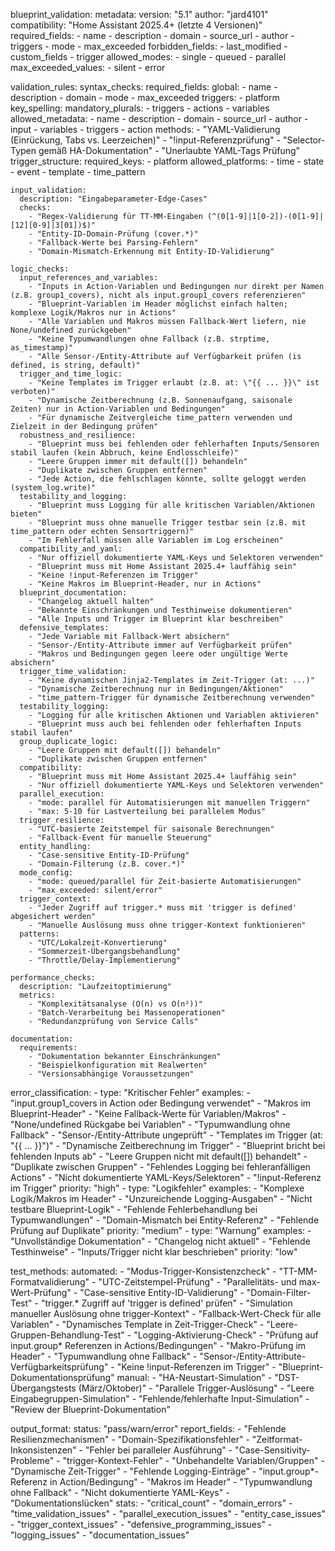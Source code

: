 blueprint_validation:
  metadata:
    version: "5.1"
    author: "jard4101"
    compatibility: "Home Assistant 2025.4+ (letzte 4 Versionen)"
    required_fields:
      - name
      - description
      - domain
      - source_url
      - author
      - triggers
      - mode
      - max_exceeded
    forbidden_fields:
      - last_modified
      - custom_fields
      - trigger
    allowed_modes:
      - single
      - queued
      - parallel
    max_exceeded_values:
      - silent
      - error

  validation_rules:
    syntax_checks:
      required_fields:
        global:
          - name
          - description
          - domain
          - mode
          - max_exceeded
        triggers:
          - platform
      key_spelling:
        mandatory_plurals:
          - triggers
          - actions
          - variables
      allowed_metadata:
        - name
        - description
        - domain
        - source_url
        - author
        - input
        - variables
        - triggers
        - action
      methods:
        - "YAML-Validierung (Einrückung, Tabs vs. Leerzeichen)"
        - "!input-Referenzprüfung"
        - "Selector-Typen gemäß HA-Dokumentation"
        - "Unerlaubte YAML-Tags Prüfung"
      trigger_structure:
        required_keys:
          - platform
        allowed_platforms:
          - time
          - state
          - event
          - template
          - time_pattern

    input_validation:
      description: "Eingabeparameter-Edge-Cases"
      checks:
        - "Regex-Validierung für TT-MM-Eingaben (^(0[1-9]|1[0-2])-(0[1-9]|[12][0-9]|3[01])$)"
        - "Entity-ID-Domain-Prüfung (cover.*)"
        - "Fallback-Werte bei Parsing-Fehlern"
        - "Domain-Mismatch-Erkennung mit Entity-ID-Validierung"

    logic_checks:
      input_references_and_variables:
        - "Inputs in Action-Variablen und Bedingungen nur direkt per Namen (z.B. group1_covers), nicht als input.group1_covers referenzieren"
        - "Blueprint-Variablen im Header möglichst einfach halten; komplexe Logik/Makros nur in Actions"
        - "Alle Variablen und Makros müssen Fallback-Wert liefern, nie None/undefined zurückgeben"
        - "Keine Typumwandlungen ohne Fallback (z.B. strptime, as_timestamp)"
        - "Alle Sensor-/Entity-Attribute auf Verfügbarkeit prüfen (is defined, is string, default)"
      trigger_and_time_logic:
        - "Keine Templates im Trigger erlaubt (z.B. at: \"{{ ... }}\" ist verboten)"
        - "Dynamische Zeitberechnung (z.B. Sonnenaufgang, saisonale Zeiten) nur in Action-Variablen und Bedingungen"
        - "Für dynamische Zeitvergleiche time_pattern verwenden und Zielzeit in der Bedingung prüfen"
      robustness_and_resilience:
        - "Blueprint muss bei fehlenden oder fehlerhaften Inputs/Sensoren stabil laufen (kein Abbruch, keine Endlosschleife)"
        - "Leere Gruppen immer mit default([]) behandeln"
        - "Duplikate zwischen Gruppen entfernen"
        - "Jede Action, die fehlschlagen könnte, sollte geloggt werden (system_log.write)"
      testability_and_logging:
        - "Blueprint muss Logging für alle kritischen Variablen/Aktionen bieten"
        - "Blueprint muss ohne manuelle Trigger testbar sein (z.B. mit time_pattern oder echten Sensortriggern)"
        - "Im Fehlerfall müssen alle Variablen im Log erscheinen"
      compatibility_and_yaml:
        - "Nur offiziell dokumentierte YAML-Keys und Selektoren verwenden"
        - "Blueprint muss mit Home Assistant 2025.4+ lauffähig sein"
        - "Keine !input-Referenzen im Trigger"
        - "Keine Makros im Blueprint-Header, nur in Actions"
      blueprint_documentation:
        - "Changelog aktuell halten"
        - "Bekannte Einschränkungen und Testhinweise dokumentieren"
        - "Alle Inputs und Trigger im Blueprint klar beschreiben"
      defensive_templates:
        - "Jede Variable mit Fallback-Wert absichern"
        - "Sensor-/Entity-Attribute immer auf Verfügbarkeit prüfen"
        - "Makros und Bedingungen gegen leere oder ungültige Werte absichern"
      trigger_time_validation:
        - "Keine dynamischen Jinja2-Templates im Zeit-Trigger (at: ...)"
        - "Dynamische Zeitberechnung nur in Bedingungen/Aktionen"
        - "time_pattern-Trigger für dynamische Zeitberechnung verwenden"
      testability_logging:
        - "Logging für alle kritischen Aktionen und Variablen aktivieren"
        - "Blueprint muss auch bei fehlenden oder fehlerhaften Inputs stabil laufen"
      group_duplicate_logic:
        - "Leere Gruppen mit default([]) behandeln"
        - "Duplikate zwischen Gruppen entfernen"
      compatibility:
        - "Blueprint muss mit Home Assistant 2025.4+ lauffähig sein"
        - "Nur offiziell dokumentierte YAML-Keys und Selektoren verwenden"
      parallel_execution:
        - "mode: parallel für Automatisierungen mit manuellen Triggern"
        - "max: 5-10 für Lastverteilung bei parallelem Modus"
      trigger_resilience:
        - "UTC-basierte Zeitstempel für saisonale Berechnungen"
        - "Fallback-Event für manuelle Steuerung"
      entity_handling:
        - "Case-sensitive Entity-ID-Prüfung"
        - "Domain-Filterung (z.B. cover.*)"
      mode_config:
        - "mode: queued/parallel für Zeit-basierte Automatisierungen"
        - "max_exceeded: silent/error"
      trigger_context:
        - "Jeder Zugriff auf trigger.* muss mit 'trigger is defined' abgesichert werden"
        - "Manuelle Auslösung muss ohne trigger-Kontext funktionieren"
      patterns:
        - "UTC/Lokalzeit-Konvertierung"
        - "Sommerzeit-Übergangsbehandlung"
        - "Throttle/Delay-Implementierung"

    performance_checks:
      description: "Laufzeitoptimierung"
      metrics:
        - "Komplexitätsanalyse (O(n) vs O(n²))"
        - "Batch-Verarbeitung bei Massenoperationen"
        - "Redundanzprüfung von Service Calls"

    documentation:
      requirements:
        - "Dokumentation bekannter Einschränkungen"
        - "Beispielkonfiguration mit Realwerten"
        - "Versionsabhängige Voraussetzungen"

  error_classification:
    - type: "Kritischer Fehler"
      examples: 
        - "input.group1_covers in Action oder Bedingung verwendet"
        - "Makros im Blueprint-Header"
        - "Keine Fallback-Werte für Variablen/Makros"
        - "None/undefined Rückgabe bei Variablen"
        - "Typumwandlung ohne Fallback"
        - "Sensor-/Entity-Attribute ungeprüft"
        - "Templates im Trigger (at: \"{{ ... }}\")"
        - "Dynamische Zeitberechnung im Trigger"
        - "Blueprint bricht bei fehlenden Inputs ab"
        - "Leere Gruppen nicht mit default([]) behandelt"
        - "Duplikate zwischen Gruppen"
        - "Fehlendes Logging bei fehleranfälligen Actions"
        - "Nicht dokumentierte YAML-Keys/Selektoren"
        - "!input-Referenz im Trigger"
      priority: "high"
    - type: "Logikfehler"
      examples: 
        - "Komplexe Logik/Makros im Header"
        - "Unzureichende Logging-Ausgaben"
        - "Nicht testbare Blueprint-Logik"
        - "Fehlende Fehlerbehandlung bei Typumwandlungen"
        - "Domain-Mismatch bei Entity-Referenz"
        - "Fehlende Prüfung auf Duplikate"
      priority: "medium"
    - type: "Warnung"
      examples: 
        - "Unvollständige Dokumentation"
        - "Changelog nicht aktuell"
        - "Fehlende Testhinweise"
        - "Inputs/Trigger nicht klar beschrieben"
      priority: "low"

  test_methods:
    automated:
      - "Modus-Trigger-Konsistenzcheck"
      - "TT-MM-Formatvalidierung"
      - "UTC-Zeitstempel-Prüfung"
      - "Parallelitäts- und max-Wert-Prüfung"
      - "Case-sensitive Entity-ID-Validierung"
      - "Domain-Filter-Test"
      - "trigger.* Zugriff auf 'trigger is defined' prüfen"
      - "Simulation manueller Auslösung ohne trigger-Kontext"
      - "Fallback-Wert-Check für alle Variablen"
      - "Dynamisches Template in Zeit-Trigger-Check"
      - "Leere-Gruppen-Behandlung-Test"
      - "Logging-Aktivierung-Check"
      - "Prüfung auf input.group* Referenzen in Actions/Bedingungen"
      - "Makro-Prüfung im Header"
      - "Typumwandlung ohne Fallback"
      - "Sensor-/Entity-Attribute-Verfügbarkeitsprüfung"
      - "Keine !input-Referenzen im Trigger"
      - "Blueprint-Dokumentationsprüfung"
    manual:
      - "HA-Neustart-Simulation"
      - "DST-Übergangstests (März/Oktober)"
      - "Parallele Trigger-Auslösung"
      - "Leere Eingabegruppen-Simulation"
      - "Fehlende/fehlerhafte Input-Simulation"
      - "Review der Blueprint-Dokumentation"

  output_format:
    status: "pass/warn/error"
    report_fields:
      - "Fehlende Resilienzmechanismen"
      - "Domain-Spezifikationsfehler"
      - "Zeitformat-Inkonsistenzen"
      - "Fehler bei paralleler Ausführung"
      - "Case-Sensitivity-Probleme"
      - "trigger-Kontext-Fehler"
      - "Unbehandelte Variablen/Gruppen"
      - "Dynamische Zeit-Trigger"
      - "Fehlende Logging-Einträge"
      - "input.group*-Referenz in Action/Bedingung"
      - "Makros im Header"
      - "Typumwandlung ohne Fallback"
      - "Nicht dokumentierte YAML-Keys"
      - "Dokumentationslücken"
    stats:
      - "critical_count"
      - "domain_errors"
      - "time_validation_issues"
      - "parallel_execution_issues"
      - "entity_case_issues"
      - "trigger_context_issues"
      - "defensive_programming_issues"
      - "logging_issues"
      - "documentation_issues"
